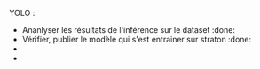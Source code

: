 YOLO :
 - Ananlyser les résultats de l'inférence sur le dataset :done:
 - Vérifier, publier le modèle qui s'est entrainer sur straton :done:
 - 
 - 